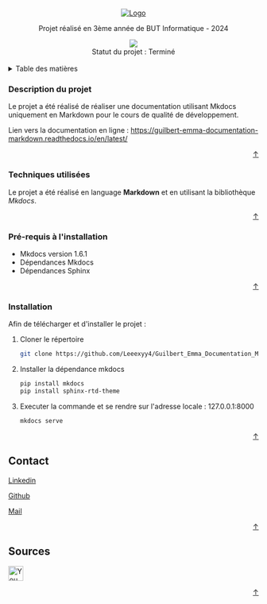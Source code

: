 <!-- INTRODUCTION -->
<br />
<div align="center">
  <a href="https://github.com/othneildrew/Best-README-Template">
    <img src="../Guilbert_Emma_Documentation_Markdown/docs/assets/Img_Introduction.png" alt="Logo" width="*" height="*">
  </a>

  <p align="center">
    Projet réalisé en 3ème année de BUT Informatique - 2024 
  </p>
  
<a href="https://github.com/Leeexyy4/Guilbert_Emma_Documentation_Markdown/graphs/contributors">
  <img src="https://contrib.rocks/image?repo=Leeexyy4/Guilbert_Emma_Documentation_Markdown" />
</a>
  
  </br>
  Statut du projet : Terminé
  </br>
  </br>
</div>

<!-- TABLE DES MATIERES -->
<details>
  <summary>Table des matières</summary>
  <ol>
    <li><strong>Description</strong>
      <ul>
        <li><a href="#description-du-projet">Description du projet</a></li>
      </ul>
    </li>
    <li><strong>Installation</strong>
      <ul>
        <li><a href="#techniques-utilisées">Techniques utilisées</a></li>
        <li><a href="#pré-requis-à-linstallation">Pré-requis à l'installation</a></li>
        <li><a href="#installation">Installation du projet</a></li>
      </ul>
    </li>
    <li><strong>En savoir plus</strong>
      <ul>
        <li><a href="#contact">Contact</a></li>
        <li><a href="#sources">Sources</a></li>
      </ul>
    </li>
  </ol>
</details>

<!-- Description du projet -->
### Description du projet

Le projet a été réalisé de réaliser une documentation utilisant Mkdocs uniquement en Markdown pour le cours de qualité de développement.

Lien vers la documentation en ligne : https://guilbert-emma-documentation-markdown.readthedocs.io/en/latest/

<p align="right"><a href="#readme-top">&#8593</a></p>

### Techniques utilisées

Le projet a été réalisé en language **Markdown** et en utilisant la bibliothèque *Mkdocs*.

<p align="right"><a href="#readme-top">&#8593</a></p>

### Pré-requis à l'installation

- Mkdocs version 1.6.1
- Dépendances Mkdocs
- Dépendances Sphinx

<p align="right"><a href="#readme-top">&#8593</a></p>

### Installation

Afin de télécharger et d'installer le projet :

1. Cloner le répertoire
   ```sh
   git clone https://github.com/Leeexyy4/Guilbert_Emma_Documentation_Markdown.git
   ```
2. Installer la dépendance mkdocs
   ```sh
   pip install mkdocs
   pip install sphinx-rtd-theme
   ```
3. Executer la commande et se rendre sur l'adresse locale : 127.0.0.1:8000
   ```sh
   mkdocs serve
   ```

<p align="right"><a href="#readme-top">&#8593</a></p>


<!-- CONTACT -->
## Contact

[Linkedin](https://www.linkedin.com/in/emma-guilbert-29567b265/)

[Github](https://github.com/Leeexyy4/Guilbert_Emma_JeuxVideoIA_Python) 

[Mail](emmaguilbert4@gmail.com)

<p align="right"><a href="#readme-top">&#8593</a></p>


<!-- SOURCES -->
## Sources

<a href="https://www.youtube.com/watch?v=N3rwaXdeNNc">
    <img src="https://simpleicons.org/icons/markdown.svg" alt="YouNup" style="width:30px; height:30px;">
</a>


<p align="right"><a href="#readme-top">&#8593</a></p>
